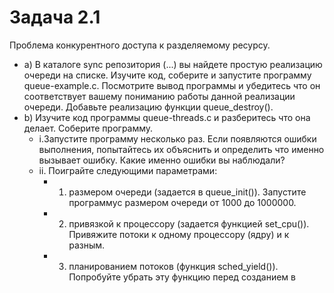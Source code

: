 # Задача 2.1
Проблема конкурентного доступа к разделяемому ресурсу.
- a) В каталоге sync репозитория (...) вы найдете простую
реализацию очереди на списке. Изучите код, соберите и запустите программу
queue-example.c. Посмотрите вывод программы и убедитесь что он
соответствует вашему пониманию работы данной реализации очереди.
Добавьте реализацию функции queue_destroy().
- b) Изучите код программы queue-threads.c и разберитесь что она делает. Соберите
программу.
  - i.Запустите программу несколько раз. Если появляются ошибки
выполнения, попытайтесь их объяснить и определить что именно
вызывает ошибку. Какие именно ошибки вы наблюдали?
  - ii. Поиграйте следующими параметрами:
    - 1. размером очереди (задается в queue_init()). Запустите программуc размером очереди от 1000 до 1000000.
    - 2. привязкой к процессору (задается функцией set_cpu()). Привяжите
потоки к одному процессору (ядру) и к разным.
    - 3. планированием потоков (функция sched_yield()). Попробуйте
убрать эту функцию перед созданием в
